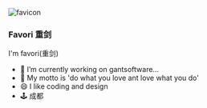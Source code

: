 

![favicon](https://user-images.githubusercontent.com/13197560/130077947-ba3a2582-639e-4c78-918e-e571301b5c3d.png)

### Favori 重剑

I'm favori(重剑) 

- 🔭 I’m currently working on gantsoftware...
- 👹 My motto is 'do what you love ant love what you do'
- 😄 I like coding and design
- 🕹 成都


